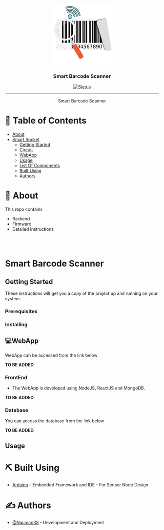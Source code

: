 <p align="center">
  <a href="" rel="noopener">
 <img width=200px height=200px src="artwork/sbs.png" alt="Project logo"></a>
</p>

<h3 align="center">Smart Barcode Scanner</h3>

<div align="center">

[![Status](https://img.shields.io/badge/status-active-success.svg)]()

</div>

---

<p align="center"> Smart Barcode Scanner
    <br> 
</p>

# 📝 Table of Contents

- [About](#about)
- [Smart Socket](#sfms)
  - [Getting Started](#getting_started)
  - [Circuit](#circuit)
  - [WebApp](#webapp)
  - [Usage](#usage)
  - [List Of Components](#list)
  - [Built Using](#built_using)
  - [Authors](#authors)


# 📜 About <a name = "about"></a>

This repo contains

- Backend
- Firmware
- Detailed instructions

<br><br>

#   Smart Barcode Scanner<a name = "sfms"></a>
## Getting Started <a name = "getting_started"></a>

These instructions will get you a copy of the project up and running on your system.

### Prerequisites


### Installing <a name = "installing"></a>



## 💻WebApp <a name = "webapp"></a>


WebApp can be accessed from the link below

**TO BE ADDED**

### FrontEnd

-   The WebApp is developed using NodeJS, ReactJS and MongoDB.

**TO BE ADDED**


<!-- -   Link: [Complete Dashboard]()
    *   user: admin@Smart Barcode Scanner.com
    *   pass: admin -->

<!-- ![dashboard21](artwork/db4.png) Dashboard Home Page

![dashboard23](artwork/db3.png) Settings Page

![dashboard18](artwork/db7.png) Map Page Additional Information Marker

![dashboard24](artwork/db5.png) Sign-in Page

![dashboard25](artwork/db6.png) Sign-up Page -->

### Database

You can access the database from the link below

**TO BE ADDED**
<!-- 
*   http://Smart Barcode Scanner-data-preview.production.rehanshakir.com/
    *   User: admin
    *   Password: admin

![dashboard115](artwork/db.png) Database -->

## Usage <a name = "usage"></a>
# ⛏️ Built Using <a name = "built_using"></a>


- [Arduino](https://www.arduino.cc/) - Embedded Framework and IDE - For Sensor Node Design


# ✍️ Authors <a name = "authors"></a>

- [@Nauman3S](https://github.com/Nauman3S) - Development and Deployment
